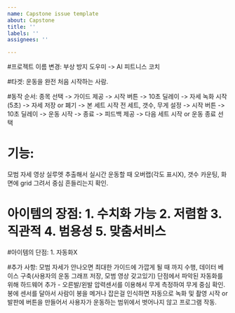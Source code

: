 ```yaml
---
name: Capstone issue template
about: Capstone
title: ''
labels: ''
assignees: ''

---
```


#프로젝트 이름 변경: 부상 방지 도우미 -> AI 피트니스 코치

#타겟: 운동을 완전 처음 시작하는 사람.

#동작 순서: 
종목 선택 -> 가이드 제공 -> 시작 버튼 -> 10초 딜레이 -> 자세 녹화 시작(5초) -> 자세 저장 or 폐기 -> 본 세트 시작 전 세트, 갯수, 무게 설정 -> 시작 버튼 -> 10초 딜레이 -> 운동 시작 -> 종료 -> 피드백 제공 -> 다음 세트 시작 or 운동 종료 선택

# 기능: 
모범 자세 영상 실루엣 추출해서 실시간 운동할 때 오버랩(각도 표시X), 갯수 카운팅, 화면에 grid 그려서 중심 흔들리는지 확인.

# 아이템의 장점: 1. 수치화 가능 2. 저렴함 3. 직관적 4. 범용성 5. 맞춤서비스
#아이템의 단점:  1. 자동화X

#추가 사항:
모범 자세가 안나오면 최대한 가이드에 가깝게 될 때 까지 수행, 데이터 베이스 구축(사용자의 운동 그래프 저장, 모범 영상 갖고있기)
단점에서 파악된 자동화를 위해 하드웨어 추가 - 오른발/왼발 압력센서를 이용해서 무게 측정하여 무게 중심 확인.
봉에 센서를 달아서 사람이 봉을 메거나 잡은걸 인식하면 자동으로 녹화 및 촬영 시작 or 발판에 버튼을 만들어서 사용자가 운동하는 범위에서 벗어나지 않고 프로그램 작동.

